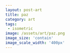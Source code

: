 ```yaml
---
layout: post-art
title: paz
category: art
tags:
 - isometric
image: /assets/art/paz.png
image_size: 'contain' 
image_scale_width: '400px'
---
```

